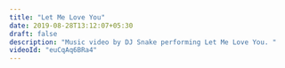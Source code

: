 ```yaml
---
title: "Let Me Love You"
date: 2019-08-28T13:12:07+05:30
draft: false
description: "Music video by DJ Snake performing Let Me Love You. "
videoId: "euCqAq6BRa4"
---
```

